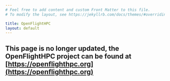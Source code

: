 ```yaml
---
# Feel free to add content and custom Front Matter to this file.
# To modify the layout, see https://jekyllrb.com/docs/themes/#overriding-theme-defaults

title: OpenFlightHPC
layout: default 
---
```


## **This page is no longer updated, the OpenFlightHPC project can be found at [https://openflighthpc.org](https://openflighthpc.org)**


